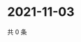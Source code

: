 # 2021-11-03

共 0 条

<!-- BEGIN WEIBO -->
<!-- 最后更新时间 Wed Nov 03 2021 08:37:56 GMT+0800 (China Standard Time) -->

<!-- END WEIBO -->
